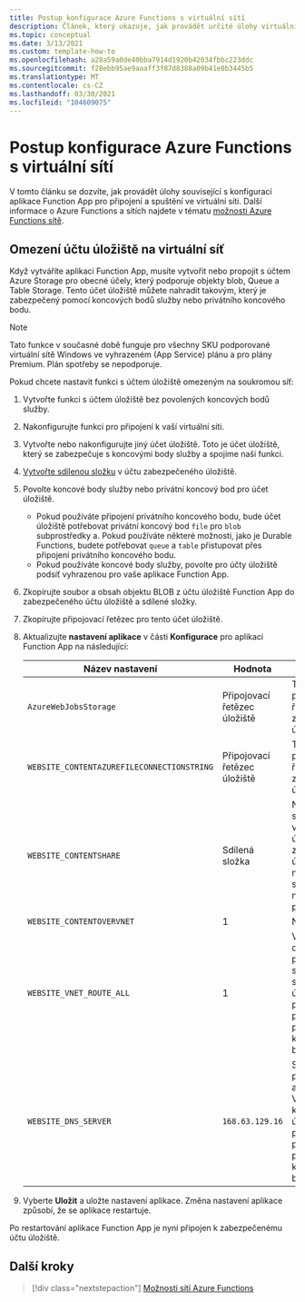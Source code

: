 ```yaml
---
title: Postup konfigurace Azure Functions s virtuální sítí
description: Článek, který ukazuje, jak provádět určité úlohy virtuální sítě pro Azure Functions.
ms.topic: conceptual
ms.date: 3/13/2021
ms.custom: template-how-to
ms.openlocfilehash: a28a59a0de40bba7914d1920b42034fbbc223ddc
ms.sourcegitcommit: f28ebb95ae9aaaff3f87d8388a09b41e0b3445b5
ms.translationtype: MT
ms.contentlocale: cs-CZ
ms.lasthandoff: 03/30/2021
ms.locfileid: "104609075"
---
```

# <a name="how-to-configure-azure-functions-with-a-virtual-network"></a>Postup konfigurace Azure Functions s virtuální sítí

V tomto článku se dozvíte, jak provádět úlohy související s konfigurací aplikace Function App pro připojení a spuštění ve virtuální síti. Další informace o Azure Functions a sítích najdete v tématu [možnosti Azure Functions sítě](functions-networking-options.md).

## <a name="restrict-your-storage-account-to-a-virtual-network"></a>Omezení účtu úložiště na virtuální síť 

Když vytváříte aplikaci Function App, musíte vytvořit nebo propojit s účtem Azure Storage pro obecné účely, který podporuje objekty blob, Queue a Table Storage. Tento účet úložiště můžete nahradit takovým, který je zabezpečený pomocí koncových bodů služby nebo privátního koncového bodu. 

> [!NOTE]  
> Tato funkce v současné době funguje pro všechny SKU podporované virtuální sítě Windows ve vyhrazeném (App Service) plánu a pro plány Premium. Plán spotřeby se nepodporuje. 

Pokud chcete nastavit funkci s účtem úložiště omezeným na soukromou síť:

1. Vytvořte funkci s účtem úložiště bez povolených koncových bodů služby.

1. Nakonfigurujte funkci pro připojení k vaší virtuální síti.

1. Vytvořte nebo nakonfigurujte jiný účet úložiště.  Toto je účet úložiště, který se zabezpečuje s koncovými body služby a spojíme naši funkci.

1. [Vytvořte sdílenou složku](../storage/files/storage-how-to-create-file-share.md#create-file-share) v účtu zabezpečeného úložiště.

1. Povolte koncové body služby nebo privátní koncový bod pro účet úložiště.  
    * Pokud používáte připojení privátního koncového bodu, bude účet úložiště potřebovat privátní koncový bod `file` pro `blob` subprostředky a.  Pokud používáte některé možnosti, jako je Durable Functions, budete potřebovat `queue` a `table` přistupovat přes připojení privátního koncového bodu.
    * Pokud používáte koncové body služby, povolte pro účty úložiště podsíť vyhrazenou pro vaše aplikace Function App.

1. Zkopírujte soubor a obsah objektu BLOB z účtu úložiště Function App do zabezpečeného účtu úložiště a sdílené složky.

1. Zkopírujte připojovací řetězec pro tento účet úložiště.

1. Aktualizujte **nastavení aplikace** v části **Konfigurace** pro aplikaci Function App na následující:

    | Název nastavení | Hodnota | Komentář |
    |----|----|----|
    | `AzureWebJobsStorage`| Připojovací řetězec úložiště | Toto je připojovací řetězec pro zabezpečený účet úložiště. |
    | `WEBSITE_CONTENTAZUREFILECONNECTIONSTRING` |  Připojovací řetězec úložiště | Toto je připojovací řetězec pro zabezpečený účet úložiště. |
    | `WEBSITE_CONTENTSHARE` | Sdílená složka | Název sdílené složky vytvořené v účtu zabezpečeného úložiště, kde se nacházejí soubory nasazení projektu. |
    | `WEBSITE_CONTENTOVERVNET` | 1 | Nové nastavení |
    | `WEBSITE_VNET_ROUTE_ALL` | 1 | Vynutí veškerý odchozí provoz přes virtuální síť. Vyžaduje se, když účet úložiště používá připojení privátního koncového bodu. |
    | `WEBSITE_DNS_SERVER` | `168.63.129.16` | Server DNS používaný aplikací Vyžaduje se, když účet úložiště používá připojení privátního koncového bodu. |

1. Vyberte **Uložit** a uložte nastavení aplikace. Změna nastavení aplikace způsobí, že se aplikace restartuje.  

Po restartování aplikace Function App je nyní připojen k zabezpečenému účtu úložiště.

## <a name="next-steps"></a>Další kroky

> [!div class="nextstepaction"]
> [Možnosti sítí Azure Functions](functions-networking-options.md)

